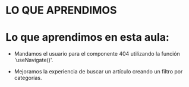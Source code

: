 # LO QUE APRENDIMOS

# Lo que aprendimos en esta aula:


- Mandamos el usuario para el componente 404 utilizando la función 'useNavigate()'.

- Mejoramos la experiencia de buscar un artículo creando un filtro por categorías.